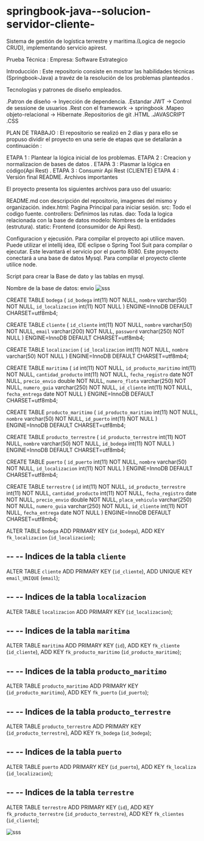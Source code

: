 # springbook-java--solucion-servidor-cliente-
Sistema de gestión de logística terrestre y maritima.(Logica de negocio CRUD), 
implementando servicio apirest.


Prueba Técnica :
Empresa: Software  Estrategico



Introducción :
Este repositorio consiste en mostrar las habilidades técnicas (Springbook-Java) a travéz de la resolución de los problemas planteados .




Tecnologías y patrones de diseño empleados.

.Patron de diseño -> Inyección de dependencia.
.Estandar JWT -> Control de sessione de usuarios 
.Rest con el framework -> springbook
.Mapeo objeto-relacional -> Hibernate
.Repositorios de git
.HTML
.JAVASCRIPT
.CSS


PLAN DE TRABAJO :
El repositorio se realizó en 2 días y para ello se propuso dividir el proyecto en una serie de etapas que se detallarán a continuación :

ETAPA 1 :
Plantear la lógica inicial de los problemas.
ETAPA 2 :
Creacion y normalizacion de bases de datos .
ETAPA 3 :
Plasmar la lógica en código(Api Rest) .
ETAPA 3 :
Consumir Api Rest (CLIENTE)
ETAPA 4 :
Versión final README.
Archivos importantes

El proyecto presenta los siguientes archivos para uso del usuario:

README.md con descripción del repositorio, imagenes del mismo y organización.
index.html: Pagina Principal para iniciar sesión.
src: Todo el codigo fuente.
controllers: Definimos las rutas.
dao: Toda la logica relacionada con la base de datos
modelo: Nombres de la entidades (estrutura).
static: Frontend (consumidor de Api Rest).

Configuracion y ejecusión.
Para compilar el proyecto api utilice maven. Puede utilizar el intellij idea, IDE eclipse o Spring Tool Suit para compilar o ejecutar. Este levantará el servicio por el puerto 8080. Este proyecto conectará a una base de datos Mysql. Para compilar el proyecto cliente utilice node.

Script para crear la Base de dato y las tablas en mysql.

Nombre de la base de datos: envio
![sss](https://user-images.githubusercontent.com/89054795/149599251-9b41804c-cdaf-4ddd-ad5b-55500a962ebd.png)


CREATE TABLE `bodega` (
  `id_bodega` int(11) NOT NULL,
  `nombre` varchar(50) NOT NULL,
  `id_localizacion` int(11) NOT NULL
) ENGINE=InnoDB DEFAULT CHARSET=utf8mb4;

CREATE TABLE `cliente` (
  `id_cliente` int(11) NOT NULL,
  `nombre` varchar(50) NOT NULL,
  `email` varchar(200) NOT NULL,
  `password` varchar(250) NOT NULL
) ENGINE=InnoDB DEFAULT CHARSET=utf8mb4;

CREATE TABLE `localizacion` (
  `id_localizacion` int(11) NOT NULL,
  `nombre` varchar(50) NOT NULL
) ENGINE=InnoDB DEFAULT CHARSET=utf8mb4;



CREATE TABLE `maritima` (
  `id` int(11) NOT NULL,
  `id_producto_maritimo` int(11) NOT NULL,
  `cantidad_producto` int(11) NOT NULL,
  `fecha_registro` date NOT NULL,
  `precio_envio` double NOT NULL,
  `numero_flota` varchar(250) NOT NULL,
  `numero_guia` varchar(250) NOT NULL,
  `id_cliente` int(11) NOT NULL,
  `fecha_entrega` date NOT NULL
) ENGINE=InnoDB DEFAULT CHARSET=utf8mb4;

CREATE TABLE `producto_maritimo` (
  `id_producto_maritimo` int(11) NOT NULL,
  `nombre` varchar(50) NOT NULL,
  `id_puerto` int(11) NOT NULL
) ENGINE=InnoDB DEFAULT CHARSET=utf8mb4;


CREATE TABLE `producto_terrestre` (
  `id_producto_terrestre` int(11) NOT NULL,
  `nombre` varchar(50) NOT NULL,
  `id_bodega` int(11) NOT NULL
) ENGINE=InnoDB DEFAULT CHARSET=utf8mb4;


CREATE TABLE `puerto` (
  `id_puerto` int(11) NOT NULL,
  `nombre` varchar(50) NOT NULL,
  `id_localizacion` int(11) NOT NULL
) ENGINE=InnoDB DEFAULT CHARSET=utf8mb4;

CREATE TABLE `terrestre` (
  `id` int(11) NOT NULL,
  `id_producto_terrestre` int(11) NOT NULL,
  `cantidad_producto` int(11) NOT NULL,
  `fecha_registro` date NOT NULL,
  `precio_envio` double NOT NULL,
  `placa_vehiculo` varchar(250) NOT NULL,
  `numero_guia` varchar(250) NOT NULL,
  `id_cliente` int(11) NOT NULL,
  `fecha_entrega` date NOT NULL
) ENGINE=InnoDB DEFAULT CHARSET=utf8mb4;



ALTER TABLE `bodega`
  ADD PRIMARY KEY (`id_bodega`),
  ADD KEY `fk_localizacion` (`id_localizacion`);

--
-- Indices de la tabla `cliente`
--
ALTER TABLE `cliente`
  ADD PRIMARY KEY (`id_cliente`),
  ADD UNIQUE KEY `email_UNIQUE` (`email`);

--
-- Indices de la tabla `localizacion`
--
ALTER TABLE `localizacion`
  ADD PRIMARY KEY (`id_localizacion`);

--
-- Indices de la tabla `maritima`
--
ALTER TABLE `maritima`
  ADD PRIMARY KEY (`id`),
  ADD KEY `fk_cliente` (`id_cliente`),
  ADD KEY `fk_producto_maritimo` (`id_producto_maritimo`);

--
-- Indices de la tabla `producto_maritimo`
--
ALTER TABLE `producto_maritimo`
  ADD PRIMARY KEY (`id_producto_maritimo`),
  ADD KEY `fk_puerto` (`id_puerto`);

--
-- Indices de la tabla `producto_terrestre`
--
ALTER TABLE `producto_terrestre`
  ADD PRIMARY KEY (`id_producto_terrestre`),
  ADD KEY `fk_bodega` (`id_bodega`);

--
-- Indices de la tabla `puerto`
--
ALTER TABLE `puerto`
  ADD PRIMARY KEY (`id_puerto`),
  ADD KEY `fk_localiza` (`id_localizacion`);

--
-- Indices de la tabla `terrestre`
--
ALTER TABLE `terrestre`
  ADD PRIMARY KEY (`id`),
  ADD KEY `fk_producto_terrestre` (`id_producto_terrestre`),
  ADD KEY `fk_clientes` (`id_cliente`);

![sss](https://user-images.githubusercontent.com/89054795/149599251-9b41804c-cdaf-4ddd-ad5b-55500a962ebd.png)
